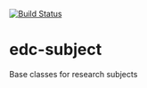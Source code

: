 [![Build Status](https://travis-ci.org/botswana-harvard/edc-subject.svg?branch=develop)](https://travis-ci.org/botswana-harvard/edc-subject)

# edc-subject
Base classes for research subjects
